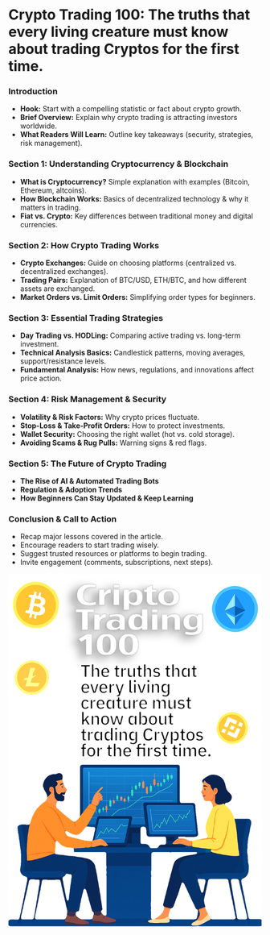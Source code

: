# Crypto Trading 100: The truths that every living creature must know about trading Cryptos for the first time.

### **Introduction**  
- **Hook:** Start with a compelling statistic or fact about crypto growth.  
- **Brief Overview:** Explain why crypto trading is attracting investors worldwide.  
- **What Readers Will Learn:** Outline key takeaways (security, strategies, risk management).  

### **Section 1: Understanding Cryptocurrency & Blockchain**  
- **What is Cryptocurrency?** Simple explanation with examples (Bitcoin, Ethereum, altcoins).  
- **How Blockchain Works:** Basics of decentralized technology & why it matters in trading.  
- **Fiat vs. Crypto:** Key differences between traditional money and digital currencies.  

### **Section 2: How Crypto Trading Works**  
- **Crypto Exchanges:** Guide on choosing platforms (centralized vs. decentralized exchanges).  
- **Trading Pairs:** Explanation of BTC/USD, ETH/BTC, and how different assets are exchanged.  
- **Market Orders vs. Limit Orders:** Simplifying order types for beginners.  

### **Section 3: Essential Trading Strategies**  
- **Day Trading vs. HODLing:** Comparing active trading vs. long-term investment.  
- **Technical Analysis Basics:** Candlestick patterns, moving averages, support/resistance levels.  
- **Fundamental Analysis:** How news, regulations, and innovations affect price action.  

### **Section 4: Risk Management & Security**  
- **Volatility & Risk Factors:** Why crypto prices fluctuate.  
- **Stop-Loss & Take-Profit Orders:** How to protect investments.  
- **Wallet Security:** Choosing the right wallet (hot vs. cold storage).  
- **Avoiding Scams & Rug Pulls:** Warning signs & red flags.  

### **Section 5: The Future of Crypto Trading**  
- **The Rise of AI & Automated Trading Bots**  
- **Regulation & Adoption Trends**  
- **How Beginners Can Stay Updated & Keep Learning**  

### **Conclusion & Call to Action**  
- Recap major lessons covered in the article.  
- Encourage readers to start trading wisely.  
- Suggest trusted resources or platforms to begin trading.  
- Invite engagement (comments, subscriptions, next steps).

![Crypto100](Crypto100.png)
